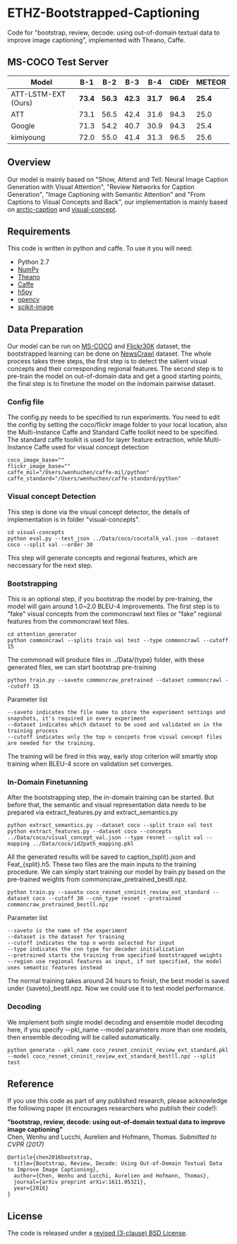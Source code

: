 # ETHZ-Bootstrapped-Captioning
Code for "bootstrap, review, decode: using out-of-domain textual data to improve image captioning", implemented with Theano, Caffe.

## MS-COCO Test Server

| Model | B-1 | B-2 | B-3 | B-4 | CIDEr | METEOR |
|----|----|----|----|----|----|----|
ATT-LSTM-EXT (Ours) | **73.4** | **56.3** | **42.3** | **31.7** | **96.4** | **25.4** |
ATT | 73.1 | 56.5 | 42.4| 31.6 | 94.3 | 25.0 |
Google | 71.3 | 54.2 | 40.7 | 30.9 | 94.3 | 25.4 |
kimiyoung | 72.0 | 55.0 | 41.4 | 31.3 | 96.5 | 25.6 |

## Overview
Our model is mainly based on "Show, Attend and Tell: Neural Image Caption Generation with Visual Attention", "Review Networks for Caption Generation", "Image Captioning with Semantic Attention" and "From Captions to Visual Concepts and Back", our implementation is mainly based on [arctic-caption](1) and [visual-concept](2).

## Requirements
This code is written in python and caffe. To use it you will need:

* Python 2.7
* [NumPy](http://www.numpy.org/)
* [Theano](http://deeplearning.net/software/theano/)
* [Caffe](http://caffe.berkeleyvision.org/)
* [h5py](http://www.h5py.org/)
* [opencv](http://opencv.org/)
* [scikit-image](http://scikit-image.org/)

## Data Preparation
Our model can be run on [MS-COCO](3) and [Flickr30K](4) dataset, the bootstrapped learning can be done on [NewsCrawl](5) dataset. The whole process takes three steps, the first step is to detect the salient visual concepts and their corresponding regional features. The second step is to pre-train the model on out-of-domain data and get a good starting points, the final step is to finetune the model on the indomain pairwise dataset.

### Config file
The config.py needs to be specified to run experiments. You need to edit the config by setting the coco/flickr image folder to your local location, also the Multi-Instance Caffe and Standard Caffe toolkit need to be specified. The standard caffe toolkit is used for layer feature extraction, while Multi-Instance Caffe used for visual concept detection

	coco_image_base=""
	flickr_image_base=""
	caffe_mil="/Users/wenhuchen/caffe-mil/python"
	caffe_standard="/Users/wenhuchen/caffe-standard/python"

### Visual concept Detection
This step is done via the visual concept detector, the details of implementation is in folder "visual-concepts".
	
	cd visual-concepts
	python eval.py --test_json ../Data/coco/cocotalk_val.json --dataset coco --split val --order 30
This step will generate concepts and regional features, which are neccessary for the next step.

### Bootstrapping
This is an optional step, if you bootstrap the model by pre-training, the model will gain around 1.0~2.0 BLEU-4 improvements. The first step is to "fake" visual concepts from the commoncrawl text files or "fake" regional features from the commoncrawl text files.
	
	cd attention_generator
	python commoncrawl --splits train val test --type commoncrawl --cutoff 15
The commonad will produce files in ../Data/{type} folder, with these generated files, we can start bootstrap pre-training
	
	python train.py --saveto commoncraw_pretrained --dataset commoncrawl --cutoff 15
Parameter list

	--saveto indicates the file name to store the experiment settings and snapshots, it's required in every experiment
	--dataset indicates which dataset to be used and validated on in the training process
	--cutoff indicates only the top n concpets from visual concept files are needed for the training. 
The training will be fired in this way, early stop criterion will smartly stop training when BLEU-4 score on validation set converges.

### In-Domain Finetunning
After the bootstrapping step, the in-domain training can be started. But before that, the semantic and visual representation data needs to be prepared via extract_features.py and extract_semantics.py

	python extract_semantics.py --dataset coco --split train val test
	python extract_features.py --dataset coco --concepts ../Data/coco/visual_concept_val.json --type resnet --split val --mapping ../Data/coco/id2path_mapping.pkl
All the generated results will be saved to caption_{split}.json and Feat\_{split}.h5. These two files are the main inputs to the training procedure.
We can simply start training our model by train.py based on the pre-trained weights from commoncraw_pretrained_bestll.npz.
	
	python train.py --saveto coco_resnet_cnninit_review_ext_standard --dataset coco --cutoff 30 --cnn_type resnet --pretrained commoncraw_pretrained_bestll.npz
Parameter list
	
	--saveto is the name of the experiment
	--dataset is the dataset for training
	--cutoff indicates the top n words selected for input
	--type indicates the cnn type for decoder initialization
	--pretrained starts the training from specified bootstrapped weights
	--region use regional features as input, if not specified, the model uses semantic features instead
The normal training takes around 24 hours to finish, the best model is saved under {saveto}_bestll.npz. Now we could use it to test model performance.

### Decoding
We implement both single model decoding and ensemble model decoding here, if you specify --pkl_name --model parameters more than one models, then ensemble decoding will be called automatically.
	
	python generate --pkl_name coco_resnet_cnninit_review_ext_standard.pkl --model coco_resnet_cnninit_review_ext_standard_bestll.npz --split test

## Reference

If you use this code as part of any published research, please acknowledge the
following paper (it encourages researchers who publish their code!):

**"bootstrap, review, decode: using out-of-domain textual data to improve image captioning"**  
Chen, Wenhu and Lucchi, Aurelien and Hofmann, Thomas. *Submitted to CVPR (2017)*

    @article{chen2016bootstrap,
      title={Bootstrap, Review, Decode: Using Out-of-Domain Textual Data to Improve Image Captioning},
      author={Chen, Wenhu and Lucchi, Aurelien and Hofmann, Thomas},
      journal={arXiv preprint arXiv:1611.05321},
      year={2016}
    }

## License

The code is released under a [revised (3-clause) BSD License](http://directory.fsf.org/wiki/License:BSD_3Clause).

[1]: https://github.com/kelvinxu/arctic-captions
[2]: https://github.com/s-gupta/visual-concepts
[3]: http://mscoco.org/
[4]: http://shannon.cs.illinois.edu/DenotationGraph/
[5]: http://www.statmt.org/wmt11/translation-task.html
